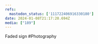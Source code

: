 ```yaml
---
refs:
  mastodon_status: ['111722406916330180']
date: 2024-01-08T21:17:20.694Z
media: ["189"]
---
```


Faded sign #Photography
